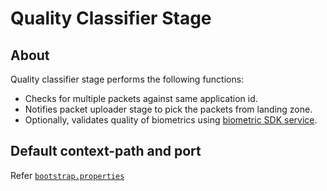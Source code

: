 # Quality Classifier Stage

## About
 Quality classifier stage performs the following functions:
* Checks for multiple packets against same application id.
* Notifies packet uploader stage to pick the packets from landing zone.
* Optionally, validates quality of biometrics using [biometric SDK service]().

## Default context-path and port
Refer [`bootstrap.properties`](src/main/resources/bootstrap.properties)

